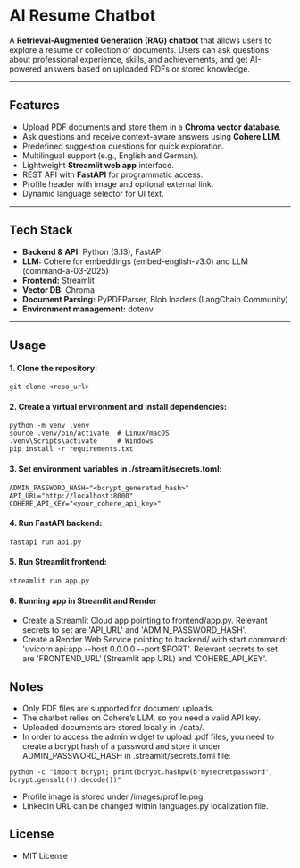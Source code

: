 # AI Resume Chatbot

A **Retrieval-Augmented Generation (RAG) chatbot** that allows users to explore a resume or collection of documents. Users can ask questions about professional experience, skills, and achievements, and get AI-powered answers based on uploaded PDFs or stored knowledge.

---

## Features

- Upload PDF documents and store them in a **Chroma vector database**.
- Ask questions and receive context-aware answers using **Cohere LLM**.
- Predefined suggestion questions for quick exploration.
- Multilingual support (e.g., English and German).
- Lightweight **Streamlit web app** interface.
- REST API with **FastAPI** for programmatic access.
- Profile header with image and optional external link.
- Dynamic language selector for UI text.

---

## Tech Stack

- **Backend & API:** Python (3.13), FastAPI  
- **LLM:** Cohere for embeddings (embed-english-v3.0) and LLM (command-a-03-2025)
- **Frontend:** Streamlit
- **Vector DB:** Chroma   
- **Document Parsing:** PyPDFParser, Blob loaders (LangChain Community)  
- **Environment management:** dotenv  

---

## Usage

#### 1. Clone the repository:
```
git clone <repo_url>
```

#### 2. Create a virtual environment and install dependencies:
```
python -m venv .venv
source .venv/bin/activate  # Linux/macOS
.venv\Scripts\activate     # Windows
pip install -r requirements.txt
```

#### 3. Set environment variables in ./streamlit/secrets.toml:
```
ADMIN_PASSWORD_HASH="<bcrypt_generated_hash>"
API_URL="http://localhost:8000"
COHERE_API_KEY="<your_cohere_api_key>"
```

#### 4. Run FastAPI backend:
```
fastapi run api.py
```

#### 5. Run Streamlit frontend:
```
streamlit run app.py
```

#### 6. Running app in Streamlit and Render
- Create a Streamlit Cloud app pointing to frontend/app.py. Relevant secrets to set are 'API_URL' and 'ADMIN_PASSWORD_HASH'.
- Create a Render Web Service pointing to backend/ with start command: 'uvicorn api:app --host 0.0.0.0 --port $PORT'. Relevant secrets to set are 'FRONTEND_URL' (Streamlit app URL) and 'COHERE_API_KEY'.

## Notes

- Only PDF files are supported for document uploads.
- The chatbot relies on Cohere’s LLM, so you need a valid API key.
- Uploaded documents are stored locally in ./data/.
- In order to access the admin widget to upload .pdf files, you need to create a bcrypt hash of a password and store it under ADMIN_PASSWORD_HASH in .streamlit/secrets.toml file:
```
python -c "import bcrypt; print(bcrypt.hashpw(b'mysecretpassword', bcrypt.gensalt()).decode())"
```
- Profile image is stored under /images/profile.png.
- LinkedIn URL can be changed within languages.py localization file.

## License
- MIT License
